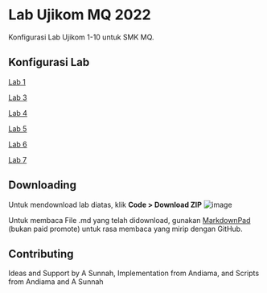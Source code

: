 # Lab Ujikom MQ 2022

Konfigurasi Lab Ujikom 1-10 untuk SMK MQ.

## Konfigurasi Lab
[Lab 1](https://github.com/ujikomidn/Ujikom-IDN-2022/blob/main/Configuration/Lab1.md)

[Lab 3](https://github.com/ujikomidn/Ujikom-IDN-2022/blob/main/Configuration/Lab3.md)

[Lab 4](https://github.com/ujikomidn/Ujikom-IDN-2022/blob/main/Configuration/Lab4.md)

[Lab 5](https://github.com/ujikomidn/Ujikom-IDN-2022/blob/main/Configuration/Lab5.md)

[Lab 6](https://github.com/ujikomidn/Ujikom-IDN-2022/blob/main/Configuration/Lab6.md)

[Lab 7](https://github.com/ujikomidn/Ujikom-IDN-2022/blob/main/Configuration/Lab7.md)

## Downloading
Untuk mendownload lab diatas, klik
**Code > Download ZIP**
![image](https://user-images.githubusercontent.com/100014814/157188328-9a6b93a9-465b-4535-ad4d-ce7697ca6a32.png)

Untuk membaca File .md yang telah didownload, gunakan [MarkdownPad](http://markdownpad.com/) (bukan paid promote) untuk rasa membaca yang mirip dengan GitHub.

## Contributing
Ideas and Support by A Sunnah, Implementation from Andiama, and Scripts from Andiama and A Sunnah
